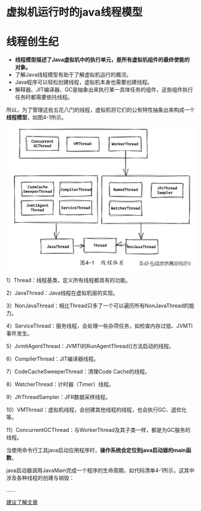 # 虚拟机运行时的java线程模型

# 线程创生纪

* **线程模型描述了Java虚拟机中的执行单元，是所有虚拟机组件的最终使能的对象。**
* 了解Java线程模型有助于了解虚拟机运行的概况。
* Java程序可以轻松创建线程，虚拟机本身也需要创建线程。
* 解释器、JIT编译器、GC是抽象出来执行某一具体任务的组件，这些组件执行任务时都需要依托线程。

所以，为了管理这些五花八门的线程，虚拟机将它们的公有特性抽象出来构成一个**线程模型**，如图4-1所示。



![](/images/java_thread_structure.png)

1）Thread：线程基类，定义所有线程都具有的功能。

2）JavaThread：Java线程在虚拟机层的实现。

3）NonJavaThread：相比Thread只多了一个可以遍历所有NonJavaThread的能力。

4）ServiceThread：服务线程，会处理一些杂项任务，如检查内存过低、JVMTI事件发生。

5）JvmtiAgentThread：JVMTI的RunAgentThread()方法启动的线程。

6）CompilerThread：JIT编译器线程。

7）CodeCacheSweeperThread：清理Code Cache的线程。

8）WatcherThread：计时器（Timer）线程。

9）JfrThreadSampler：JFR数据采样线程。

10）VMThread：虚拟机线程，会创建其他线程的线程，也会执行GC、退优化等。

11）ConcurrentGCThread：与WorkerThread及其子类一样，都是为GC服务的线程。



当使用命令行工具java启动应用程序时，**操作系统会定位到java启动器的main函数**，

java启动器调用JavaMain完成一个程序的生命周期，如代码清单4-1所示，这其中涉及各种线程的创建与销毁：

......

[建议了解文章](https://www.toutiao.com/i6934925749275394573/)





